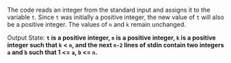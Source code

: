The code reads an integer from the standard input and assigns it to the variable `t`. Since `t` was initially a positive integer, the new value of `t` will also be a positive integer. The values of `n` and `k` remain unchanged.

Output State: **`t` is a positive integer, `n` is a positive integer, `k` is a positive integer such that `k` < `n`, and the next `n-2` lines of stdin contain two integers `a` and `b` such that 1 <= `a`, `b` <= `n`.**